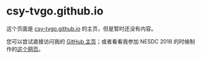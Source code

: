 # csy-tvgo.github.io  

这个页面是 [csy-tvgo.github.io](csy-tvgo.github.io) 的主页，但是暂时还没有内容。  
  
您可以尝试直接访问我的 [GitHub 主页](https://github.com/CSY-tvgo)；或者看看我参加 NESDC 2018 的时候制作的[这个网页](https://csy-tvgo.github.io/website-of-eInkBoard/)。